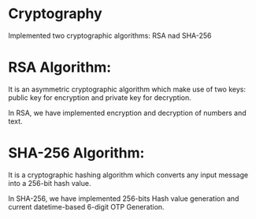 # Cryptography

Implemented two cryptographic algorithms: RSA nad SHA-256

# RSA Algorithm:
It is an asymmetric cryptographic algorithm which make use of two keys: public key for encryption and private key for decryption.

In RSA, we have implemented encryption and decryption of numbers and text.

# SHA-256 Algorithm:
It is a cryptographic hashing algorithm which converts any input message into a 256-bit hash value.

In SHA-256, we have implemented 256-bits Hash value generation and current datetime-based 6-digit OTP Generation.
